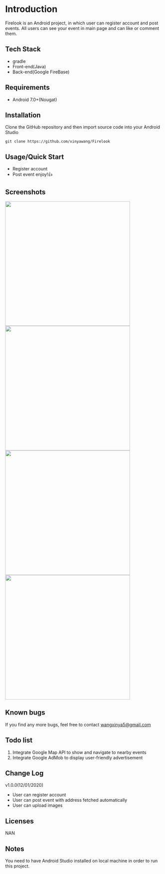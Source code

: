 # Introduction
Firelook is an Android project, in which user can register account and post events. All users can see your event in main page and can like or comment them.

## Tech Stack
* gradle
* Front-end(Java)
* Back-end(Google FireBase)

## Requirements
* Android 7.0+(Nougat)

## Installation
Clone the GitHub repository and then import source code into your Android Studio

```
git clone https://github.com/xinyawang/Firelook
```


## Usage/Quick Start
* Register account
* Post event enjoy!:+1:

## Screenshots
<p float="left">
  <img src="https://github.com/weijian2/Lion/raw/master/demoPics/login.jpeg" width="400" />
  <img src="https://github.com/weijian2/Lion/raw/master/demoPics/main.jpeg" width="400" /> 
  <img src="https://github.com/weijian2/Lion/raw/master/demoPics/upload.jpeg" width="400" />
  <img src="https://github.com/weijian2/Lion/raw/master/demoPics/post.jpeg" width="400" />
</p>

## Known bugs
If you find any more bugs, feel free to contact wangxinya5@gmail.com

## Todo list
1. Integrate Google Map API to show and navigate to nearby events
2. Integrate Google AdMob to display user-friendly advertisement

## Change Log
v1.0.0(12/01/2020)<br>
* User can register account
* User can post event with address fetched automatically
* User can upload images

## Licenses
NAN

## Notes
You need to have Android Studio installed on local machine in order to run this project.

